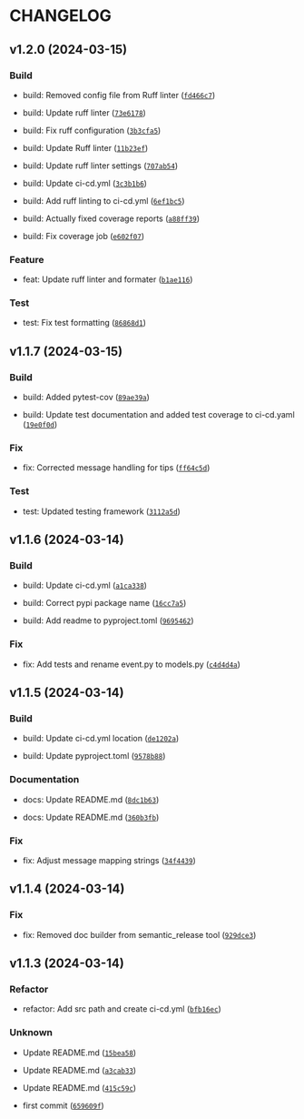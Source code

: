 # CHANGELOG



## v1.2.0 (2024-03-15)

### Build

* build: Removed config file from Ruff linter ([`fd466c7`](https://github.com/MountainGod2/cb_events/commit/fd466c74eb40da0c44e4244bdfd41673bbd594dc))

* build: Update ruff linter ([`73e6178`](https://github.com/MountainGod2/cb_events/commit/73e61787a9554da90948b2a4ac79c64c0e7807ab))

* build: Fix ruff configuration ([`3b3cfa5`](https://github.com/MountainGod2/cb_events/commit/3b3cfa50492e2845fdf5e08034b4bdb48faa9178))

* build: Update Ruff linter ([`11b23ef`](https://github.com/MountainGod2/cb_events/commit/11b23ef3ce466ab0b79046078438773e60c346cb))

* build: Update ruff linter settings ([`707ab54`](https://github.com/MountainGod2/cb_events/commit/707ab5402a5e3d5866ed20fed509276cce9e9ba4))

* build: Update ci-cd.yml ([`3c3b1b6`](https://github.com/MountainGod2/cb_events/commit/3c3b1b6097a8ab71d124ae1090a9b347bb0fd0f0))

* build: Add ruff linting to ci-cd.yml ([`6ef1bc5`](https://github.com/MountainGod2/cb_events/commit/6ef1bc546f72940342197a4342f05d7ca54b2b44))

* build: Actually fixed coverage reports ([`a88ff39`](https://github.com/MountainGod2/cb_events/commit/a88ff39abd3b8e6ce4d6712a986a86f8a77eefa5))

* build: Fix coverage job ([`e602f07`](https://github.com/MountainGod2/cb_events/commit/e602f07a26b3e0e8730ff83b5383aeea68d664b1))

### Feature

* feat: Update ruff linter and formater ([`b1ae116`](https://github.com/MountainGod2/cb_events/commit/b1ae1165831567b090f346e2aed0c7f0ce9d7278))

### Test

* test: Fix test formatting ([`86868d1`](https://github.com/MountainGod2/cb_events/commit/86868d1bf9c23e2086f2fe348b9fdf87bc846b96))


## v1.1.7 (2024-03-15)

### Build

* build: Added pytest-cov ([`89ae39a`](https://github.com/MountainGod2/cb_events/commit/89ae39aa16d4ef7586212c00a8889b373a3a8940))

* build: Update test documentation and added test coverage to ci-cd.yaml ([`19e0f0d`](https://github.com/MountainGod2/cb_events/commit/19e0f0d9780c1dcc86f5899af95be1dc12d5080f))

### Fix

* fix: Corrected message handling for tips ([`ff64c5d`](https://github.com/MountainGod2/cb_events/commit/ff64c5d257d1bbf91a8184395ef93bd02630d311))

### Test

* test: Updated testing framework ([`3112a5d`](https://github.com/MountainGod2/cb_events/commit/3112a5de4273d8a3a3f5dc76474ffb2b5506bca0))


## v1.1.6 (2024-03-14)

### Build

* build: Update ci-cd.yml ([`a1ca338`](https://github.com/MountainGod2/cb_events/commit/a1ca338269a2005ded3a44c0b7da50a918fa02ff))

* build: Correct pypi package name ([`16cc7a5`](https://github.com/MountainGod2/cb_events/commit/16cc7a5e7961ead83f2e53ac49e31e4de0a8748b))

* build: Add readme to pyproject.toml ([`9695462`](https://github.com/MountainGod2/cb_events/commit/969546273b6b06f1e2bb313e986f260ae2fd872f))

### Fix

* fix: Add tests and rename event.py to models.py ([`c4d4d4a`](https://github.com/MountainGod2/cb_events/commit/c4d4d4a8794e8813b44dbd0262fcb17ad289f4f7))


## v1.1.5 (2024-03-14)

### Build

* build: Update ci-cd.yml location ([`de1202a`](https://github.com/MountainGod2/cb_events/commit/de1202abb78a3601ef03a059359b4eb2ec62a001))

* build: Update pyproject.toml ([`9578b88`](https://github.com/MountainGod2/cb_events/commit/9578b889870eae8f15dfdca771a85d1744153808))

### Documentation

* docs: Update README.md ([`8dc1b63`](https://github.com/MountainGod2/cb_events/commit/8dc1b63e165388eb6a22ee2832d5ad23f1cca87c))

* docs: Update README.md ([`360b3fb`](https://github.com/MountainGod2/cb_events/commit/360b3fba18536697f82e2daca8cbe9b43adf3600))

### Fix

* fix: Adjust message mapping strings ([`34f4439`](https://github.com/MountainGod2/cb_events/commit/34f4439d216a287ca64c688e776eb7a83e5c4df8))


## v1.1.4 (2024-03-14)

### Fix

* fix: Removed doc builder from semantic_release tool ([`929dce3`](https://github.com/MountainGod2/cb_events/commit/929dce3c6b35e1968704dc8fb5ce24b5dd6c45be))


## v1.1.3 (2024-03-14)

### Refactor

* refactor: Add src path and create ci-cd.yml ([`bfb16ec`](https://github.com/MountainGod2/cb_events/commit/bfb16ecf83991f2e40588a73b44fe83ec707f38b))

### Unknown

* Update README.md ([`15bea58`](https://github.com/MountainGod2/cb_events/commit/15bea58830e759868a96d07d1a97c2d571965ef6))

* Update README.md ([`a3cab33`](https://github.com/MountainGod2/cb_events/commit/a3cab3372c58d7c71f7f138c2a802604663d38e2))

* Update README.md ([`415c59c`](https://github.com/MountainGod2/cb_events/commit/415c59c2f5e4ee033622d2690724d0bc0d82d4c2))

* first commit ([`659609f`](https://github.com/MountainGod2/cb_events/commit/659609fc29eaf23f1da29af44cb0d283067144a7))
